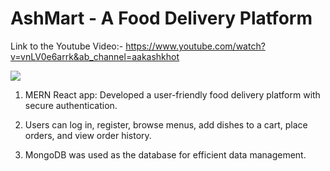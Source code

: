 # AshMart - A Food Delivery Platform

Link to the Youtube Video:- https://www.youtube.com/watch?v=vnLV0e6arrk&ab_channel=aakashkhot

[![](https://img.youtube.com/vi/vnLV0e6arrk&t=2s&ab_channel=aakashkhot/0.jpg)](https://www.youtube.com/watch?v=vnLV0e6arrk&t=2s&ab_channel=aakashkhot)

1) MERN React app: Developed a user-friendly food delivery platform with secure authentication.

2) Users can log in, register, browse menus, add dishes to a cart, place orders, and view order history.

3) MongoDB was used as the database for efficient data management.
